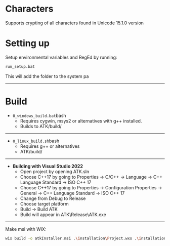 # Characters
Supports crypting of all characters found in Unicode 15.1.0 version

# Setting up
Setup environmental variables and RegEd by running:
```bash
run_setup.bat
```
This will add the folder to the system pa

---

# Build

*  ```0_windows_build.bat```bash
	- Requires cygwin, msys2 or alternatives with g++ installed.
	- Builds to ATK/build/

---

* ```0_linux_build.sh```bash
	- Requires g++ or alternatives
	- ATK/build/

---

*  **Building with Visual Studio 2022**
	- Open project by opening ATK.sln
	- Choose C++17 by going to Properties -> C/C++ -> Language -> C++ Language Standard -> ISO C++ 17
	- Choose C++17 by going to Properties -> Configuration Properties -> General -> C++ Language Standard -> ISO C++ 17
	- Change from Debug to Release
	- Choose target platform
	- Build -> Build ATK
	- Build will appear in ATK\Release\ATK.exe

---
 
Make msi with WiX:

```bash
wix build -o atkInstaller.msi .\installation\Project.wxs .\installation\components.wxs .\installation\folder.wxs
```
